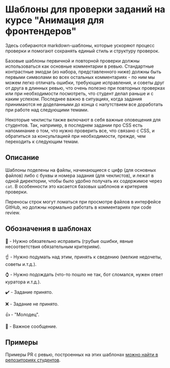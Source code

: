 # Шаблоны для проверки заданий на курсе "Анимация для фронтендеров"

Здесь собираются markdown-шаблоны, которые ускоряют процесс проверки и помогают сохранять единый стиль и структуру проверок.

Базовые шаблоны первичной и повторной проверки должны использоваться как основные комментарии в ревью. Стандартные контрастные эмодзи (из набора, представленного ниже) должны быть первыми символами во всех остальных комментариях - по ним мы можем легко отличать ошибки, требующие исправления, и советы друг от друга в длинных ревью, что очень полезно при повторных проверках или при необходимости посмотреть, что студент делал раньше и с каким успехом. Последнее важно в ситуациях, когда задания принимаются не доделанными до конца с напутствием все доработать при работе над следующими темами.

Некоторые чеклисты также включают в себя важные оповещения для студентов. Так, например, в последнем задании про CSS есть напоминание о том, что нужно проверить все, что связано с CSS, и обратиться за консультацией при необходимости, прежде, чем переходить к следующим темам.


## Описание

Шаблоны поделены на файлы, начинающиеся с цифр (для основных файлов) либо с буквы и номера задания (для чеклистов), и лежат в одной директории, чтобы было удобно получать их содержимое через `cat`. В особенности это касается базовых шаблонов и критериев проверки.

Переносы строк могут ломаться при просмотре файлов в интерфейсе GitHub, но должны нормально работать в комментариях при code review.


## Обозначения в шаблонах

:red_circle: - Нужно обязательно исправить (грубые ошибки, явные несоответствия обязательным критериям).

:point_up: - Нужно подумать над этим, принять к сведению (мелкие недочеты, советы и.т.д.).

:watch: - Нужно подождать (что-то пошло не так, бот сломался, нужен ответ куратора и.т.д.).

:heavy_check_mark: - Задание принято.

:x: - Задание не принято.

:+1: - "Молодец".

:large_blue_diamond: - Важное сообщение.


## Примеры

Примеры PR с ревью, построенных на этих шаблонах [можно найти в репозиториях студентов](https://github.com/search?q=org:htmlacademy-animation+commenter:sfi0zy).

